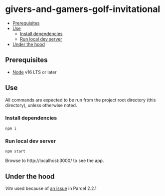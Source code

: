 # givers-and-gamers-golf-invitational

- [Prerequisites](#prerequisites)
- [Use](#use)
  - [Install dependencies](#install-dependencies)
  - [Run local dev server](#run-local-dev-server)
- [Under the hood](#under-the-hood)

## Prerequisites
* [Node](https://nodejs.org/en/download/) v16 LTS or later

## Use
All commands are expected to be run from the project root directory
(this directory), unless otherwise noted.

### Install dependencies
```shell
npm i
```

### Run local dev server
```shell
npm start
```
Browse to http://localhost:3000/ to see the app.

## Under the hood

*Vite* used because of [an issue](https://github.com/parcel-bundler/parcel/issues/7574) in Parcel 2.2.1
